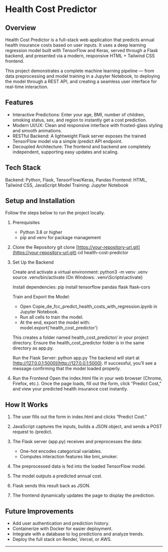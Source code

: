 # Health Cost Predictor

## Overview

Health Cost Predictor is a full-stack web application that predicts annual health insurance costs based on user inputs. It uses a deep learning regression model built with TensorFlow and Keras, served through a Flask backend, and presented via a modern, responsive HTML + Tailwind CSS frontend.

This project demonstrates a complete machine learning pipeline — from data preprocessing and model training in a Jupyter Notebook, to deploying the model through a REST API, and creating a seamless user interface for real-time interaction.

## Features

* Interactive Predictions: Enter your age, BMI, number of children, smoking status, sex, and region to instantly get a cost prediction.
* Modern UI/UX: Clean and responsive interface with frosted-glass styling and smooth animations.
* RESTful Backend: A lightweight Flask server exposes the trained TensorFlow model via a simple /predict API endpoint.
* Decoupled Architecture: The frontend and backend are completely independent, supporting easy updates and scaling.

## Tech Stack

Backend: Python, Flask, TensorFlow/Keras, Pandas
Frontend: HTML, Tailwind CSS, JavaScript
Model Training: Jupyter Notebook

## Setup and Installation

Follow the steps below to run the project locally.

1. Prerequisites

   * Python 3.8 or higher
   * pip and venv for package management

2. Clone the Repository
   git clone [https://your-repository-url.git](https://your-repository-url.git)
   cd health-cost-predictor

3. Set Up the Backend

   Create and activate a virtual environment:
   python3 -m venv .venv
   source .venv/bin/activate
   (On Windows: .venv\Scripts\activate)

   Install dependencies:
   pip install tensorflow pandas flask flask-cors

   Train and Export the Model:

   * Open Copie_de_fcc_predict_health_costs_with_regression.ipynb in Jupyter Notebook.
   * Run all cells to train the model.
   * At the end, export the model with:
     model.export('health_cost_predictor')

   This creates a folder named health_cost_predictor/ in your project directory.
   Ensure the health_cost_predictor folder is in the same directory as app.py.

   Run the Flask Server:
   python app.py
   The backend will start at [http://127.0.0.1:5000](http://127.0.0.1:5000).
   If successful, you’ll see a message confirming that the model loaded properly.

4. Run the Frontend
   Open the index.html file in your web browser (Chrome, Firefox, etc.).
   Once the page loads, fill out the form, click “Predict Cost,” and view your predicted health insurance cost instantly.

## How It Works

1. The user fills out the form in index.html and clicks “Predict Cost.”
2. JavaScript captures the inputs, builds a JSON object, and sends a POST request to /predict.
3. The Flask server (app.py) receives and preprocesses the data:

   * One-hot encodes categorical variables.
   * Computes interaction features like bmi_smoker.
4. The preprocessed data is fed into the loaded TensorFlow model.
5. The model outputs a predicted annual cost.
6. Flask sends this result back as JSON.
7. The frontend dynamically updates the page to display the prediction.

## Future Improvements

* Add user authentication and prediction history.
* Containerize with Docker for easier deployment.
* Integrate with a database to log predictions and analyze trends.
* Deploy the full stack on Render, Vercel, or AWS.


---

